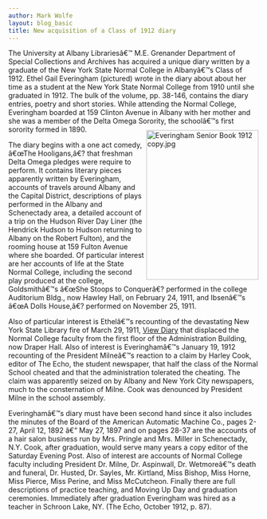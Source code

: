 ```yaml
---
author: Mark Wolfe
layout: blog_basic
title: New acquisition of a Class of 1912 diary
---
```

<div class="entry-body">
<p>     The University at Albany Librariesâ€™ M.E. Grenander Department of Special Collections and Archives has acquired a unique diary written by a graduate of the New York State Normal College in Albanyâ€™s Class of 1912.   Ethel Gail Everingham (pictured) wrote in the diary about about her time as a student at the New York State Normal College from 1910 until she graduated in 1912.  The bulk of the volume, pp. 38-146, contains the diary entries, poetry and short stories. While attending the Normal College, Everingham boarded at 159 Clinton Avenue in Albany with her mother and she was a member of the Delta Omega Sorority, the schoolâ€™s first sorority formed in 1890. <img align="right" alt="Everingham Senior Book 1912 copy.jpg" height="300" hspace="2" src="{{ site.url }}/posts-img/Everingham%20Senior%20Book%201912%20copy.jpg" vspace="10" width="225"> </img></p>
<p>     The diary begins with a one act comedy, â€œThe Hooligans,â€? that freshman Delta Omega pledges were require to perform.  It contains literary pieces apparently written by Everingham, accounts of travels around Albany and the Capital District, descriptions of plays performed in the Albany and Schenectady area, a detailed account of a trip on the Hudson River Day Liner (the Hendrick Hudson to Hudson returning to Albany on the Robert Fulton), and the rooming house at 159 Fulton Avenue where she boarded.  Of particular interest are her accounts of life at the State Normal College, including the second play produced at the college, Goldsmithâ€™s â€œShe Stoops to Conquerâ€? performed in the college Auditorium Bldg., now Hawley Hall, on February 24, 1911, and Ibsenâ€™s â€œA Dolls House,â€? performed on November 25, 1911.</p>
<p>Also of particular interest is Ethelâ€™s recounting of the devastating New York State Library fire of March 29, 1911, <a href="{{ site.url }}/Everingham%20Capital%20Fire11.html" onclick="window.open('http://liblogs.albany.edu/grenander/Everingham%20Capital%20Fire11.html','popup','width=842,height=1369,scrollbars=no,resizable=no,toolbar=no,directories=no,location=no,menubar=no,status=no,left=0,top=0'); return false">View Diary</a> that displaced the Normal College faculty from the first floor of the Administration Building, now Draper Hall. Also of interest is Everinghamâ€™s January 19, 1912 recounting of the President Milneâ€™s reaction to a claim by Harley Cook, editor of The Echo, the student newspaper, that half the class of the Normal School cheated and that the administration tolerated the cheating.  The claim was apparently seized on by Albany and New York City newspapers, much to the consternation of Milne.  Cook was denounced by President Milne in the school assembly.  </p>
<p>Everinghamâ€™s diary must have been second hand since it also includes the minutes of the Board of the American Automatic Machine Co., pages 2-27, April 12, 1892 â€“ May 27, 1897 and on  pages 28-37 are the accounts of a hair salon business run by Mrs. Pringle and Mrs. Miller in Schenectady, N.Y.  Cook, after graduation, would serve many years a copy editor of the Saturday Evening Post.  Also of interest are accounts of Normal College faculty including President Dr. Milne, Dr. Aspinwall, Dr. Wetmoreâ€™s death and funeral, Dr. Husted, Dr. Sayles, Mr. Kirtland, Miss Bishop, Miss Horne, Miss Pierce, Miss Perine, and Miss McCutcheon.  Finally there are full descriptions of practice teaching, and Moving Up Day and graduation ceremonies.  Immediately after graduation Everingham was hired as a teacher in Schroon Lake, NY. (The Echo, October 1912, p. 87). <br/>
</p>
</div>
